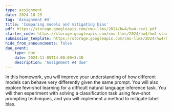 ```yaml
---
type: assignment
date: 2024-10-25
tag: 'Assignment #4'
title: 'Comparing models and mitigating bias'
pdf: https://storage.googleapis.com/cmu-llms/2024/hw4/hw4-rev1.pdf
starter_code: https://storage.googleapis.com/cmu-llms/2024/hw4/hw4-starter-code-2024.1.2.zip
submission_template: https://storage.googleapis.com/cmu-llms/2024/hw4/homework4-submission-template.tex
hide_from_announcments: false
due_event: 
    type: due
    date: 2024-11-05T14:00:00+3:30
    description: 'Assignment #4 due'
---
```


In this homework, you will improve your understanding of how different models can behave very differently given the same prompt.
You will also explore few-shot learning for a difficult natural language inference task.
You will then experiment with solving a classification task using few-shot prompting techniques, and you will implement a method to mitigate label bias.
